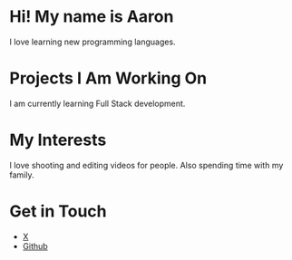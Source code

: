 # Hi! My name is Aaron
I love learning new programming languages.
# Projects I Am Working On
I am currently learning Full Stack development.
# My Interests
I love shooting and editing videos for people.  Also spending time with my family.
# Get in Touch
<ul>
    <li><a href="https://x.com/{{ site.twitter_username}}">X</a></li>
    <li><a href="https://github.com/{{ site.github_username}}">Github</a></li>
</ul>